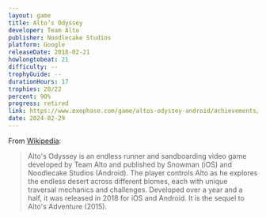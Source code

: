 ```yaml
---
layout: game
title: Alto’s Odyssey
developer: Team Alto
publisher: Noodlecake Studios
platform: Google
releaseDate: 2018-02-21
howlongtobeat: 21
difficulty: --
trophyGuide: --
durationHours: 17
trophies: 20/22
percent: 90%
progress: retired
link: https://www.exophase.com/game/altos-odyssey-android/achievements/#1644034
date: 2024-02-29
---
```


From [Wikipedia](https://en.wikipedia.org/wiki/Alto%27s_Odyssey):

> Alto's Odyssey is an endless runner and sandboarding video game developed by Team Alto and published by Snowman (iOS) and Noodlecake Studios (Android). The player controls Alto as he explores the endless desert across different biomes, each with unique traversal mechanics and challenges. Developed over a year and a half, it was released in 2018 for iOS and Android. It is the sequel to Alto's Adventure (2015).

